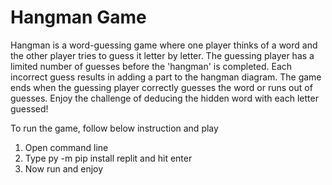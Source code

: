 # Hangman Game

Hangman is a word-guessing game where one player thinks of a word and the other player tries to guess it letter by letter. The guessing player has a limited number of guesses before the 'hangman' is completed. Each incorrect guess results in adding a part to the hangman diagram. The game ends when the guessing player correctly guesses the word or runs out of guesses. Enjoy the challenge of deducing the hidden word with each letter guessed!

To run the game, follow below instruction and play

1. Open command line
2. Type py -m pip install replit and hit enter
3. Now run and enjoy